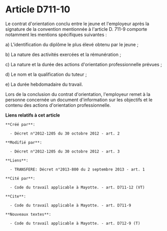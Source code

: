 # Article D711-10

Le contrat d'orientation conclu entre le jeune et l'employeur après la signature de la convention mentionnée à l'article D.
711-9 comporte notamment les mentions spécifiques suivantes : 

a) L'identification du diplôme le plus élevé obtenu par le jeune ; 

b) La nature des activités exercées et la rémunération ; 

c) La nature et la durée des actions d'orientation professionnelle prévues ; 

d) Le nom et la qualification du tuteur ; 

e) La durée hebdomadaire du travail. 

Lors de la conclusion du contrat d'orientation, l'employeur remet à la personne concernée un document d'information sur les
objectifs et le contenu des actions d'orientation professionnelle.

**Liens relatifs à cet article**

	**Créé par**:

	  - Décret n°2012-1205 du 30 octobre 2012 - art. 2

	**Modifié par**:

	  - Décret n°2012-1205 du 30 octobre 2012 - art. 3

	**Liens**:

	  - TRANSFERE: Décret n°2013-800 du 2 septembre 2013 - art. 1

	**Cité par**:

	  - Code du travail applicable à Mayotte. - art. D711-12 (VT)

	**Cite**:

	  - Code du travail applicable à Mayotte. - art. D711-9

	**Nouveaux textes**:

	  - Code du travail applicable à Mayotte. - art. D712-9 (T)
